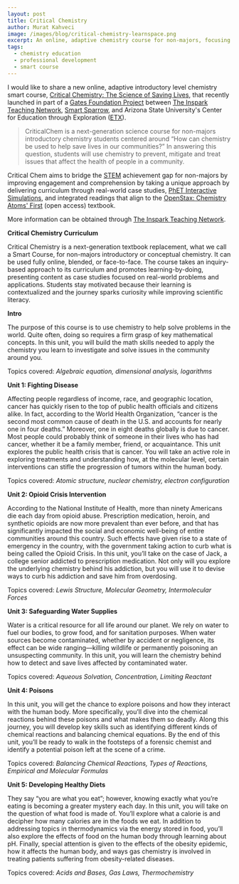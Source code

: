 ```yaml
---
layout: post
title: Critical Chemistry
author: Murat Kahveci
image: /images/blog/critical-chemistry-learnspace.png
excerpt: An online, adaptive chemistry course for non-majors, focusing on real-world problem-solving to save lives.
tags:
  - chemistry education
  - professional development
  - smart course
---
```


I would like to share a new online, adaptive introductory level chemistry smart course, [Critical Chemistry: The Science of Saving Lives](https://www.inspark.education/demo/criticalchem/), that recently launched in part of a [Gates Foundation Project](https://www.gatesfoundation.org/What-We-Do) between [The Inspark Teaching Network](https://inspark.education/), [Smart Sparrow](https://www.smartsparrow.com/), and Arizona State University's Center for Education through Exploration ([ETX](https://etx.asu.edu/)).

> CriticalChem is a next-generation science course for non-majors introductory chemistry students centered around “How can chemistry be used to help save lives in our communities?” In answering this question, students will use chemistry to prevent, mitigate and treat issues that affect the health of people in a community.

Critical Chem aims to bridge the [STEM](https://www.ed.gov/stem) achievement gap for non-majors by improving engagement and comprehension by taking a unique approach by delivering curriculum through real-world case studies, [PhET Interactive Simulations](https://phet.colorado.edu/), and integrated readings that align to the [OpenStax: Chemistry Atoms' First](https://openstax.org/details/books/chemistry-atoms-first) (open access) textbook.

More information can be obtained through [The Inspark Teaching Network](https://inspark.education/).

__Critical Chemistry Curriculum__

Critical Chemistry is a next-generation textbook replacement, what we call a Smart Course, for non-majors introductory or conceptual chemistry. It can be used fully online, blended, or face-to-face. The course takes an inquiry-based approach to its curriculum and promotes learning-by-doing, presenting content as case studies focused on real-world problems and applications. Students stay motivated because their learning is contextualized and the journey sparks curiosity while improving scientific literacy.

__Intro__

The purpose of this course is to use chemistry to help solve problems in the world. Quite often, doing so requires a firm grasp of key mathematical concepts. In this unit, you will build the math skills needed to apply the chemistry you learn to investigate and solve issues in the community around you.

Topics covered: _Algebraic equation, dimensional analysis, logarithms_

__Unit 1: Fighting Disease__

Affecting people regardless of income, race, and geographic location, cancer has quickly risen to the top of public health officials and citizens alike. In fact, according to the World Health Organization, “cancer is the second most common cause of death in the U.S. and accounts for nearly one in four deaths.” Moreover, one in eight deaths globally is due to cancer. Most people could probably think of someone in their lives who has had cancer, whether it be a family member, friend, or acquaintance. This unit explores the public health crisis that is cancer. You will take an active role in exploring treatments and understanding how, at the molecular level, certain interventions can stifle the progression of tumors within the human body.

Topics covered: _Atomic structure, nuclear chemistry, electron configuration_

__Unit 2: Opioid Crisis Intervention__

According to the National Institute of Health, more than ninety Americans die each day from opioid abuse. Prescription medication, heroin, and synthetic opioids are now more prevalent than ever before, and that has significantly impacted the social and economic well-being of entire communities around this country. Such effects have given rise to a state of emergency in the country, with the government taking action to curb what is being called the Opioid Crisis. In this unit, you’ll take on the case of Jack, a college senior addicted to prescription medication. Not only will you explore the underlying chemistry behind his addiction, but you will use it to devise ways to curb his addiction and save him from overdosing.

Topics covered: _Lewis Structure, Molecular Geometry, Intermolecular Forces_

__Unit 3: Safeguarding Water Supplies__

Water is a critical resource for all life around our planet. We rely on water to fuel our bodies, to grow food, and for sanitation purposes. When water sources become contaminated, whether by accident or negligence, its effect can be wide ranging—killing wildlife or permanently poisoning an unsuspecting community. In this unit, you will learn the chemistry behind how to detect and save lives affected by contaminated water.

Topics covered: _Aqueous Solvation, Concentration, Limiting Reactant_

__Unit 4: Poisons__

In this unit, you will get the chance to explore poisons and how they interact with the human body. More specifically, you’ll dive into the chemical reactions behind these poisons and what makes them so deadly. Along this journey, you will develop key skills such as identifying different kinds of chemical reactions and balancing chemical equations. By the end of this unit, you’ll be ready to walk in the footsteps of a forensic chemist and identify a potential poison left at the scene of a crime.

Topics covered: _Balancing Chemical Reactions, Types of Reactions, Empirical and Molecular Formulas_

__Unit 5: Developing Healthy Diets__

They say “you are what you eat”; however, knowing exactly what you’re eating is becoming a greater mystery each day. In this unit, you will take on the question of what food is made of. You’ll explore what a calorie is and decipher how many calories are in the foods we eat. In addition to addressing topics in thermodynamics via the energy stored in food, you’ll also explore the effects of food on the human body through learning about pH. Finally, special attention is given to the effects of the obesity epidemic, how it affects the human body, and ways gas chemistry is involved in treating patients suffering from obesity-related diseases.

Topics covered: _Acids and Bases, Gas Laws, Thermochemistry_
